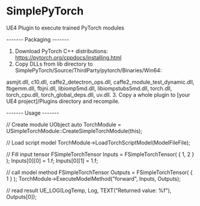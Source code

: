 # SimplePyTorch
UE4 Plugin to execute trained PyTorch modules

------- Packaging -------

1. Download PyTorch C++ distributions: https://pytorch.org/cppdocs/installing.html
2. Copy DLLs from lib directory to SimplePyTorch/Source/ThirdParty/pytorch/Binaries/Win64:

asmjit.dll, c10.dll, caffe2_detectron_ops.dll, caffe2_module_test_dynamic.dll, fbgemm.dll, fbjni.dll, libiomp5md.dll, libiompstubs5md.dll, torch.dll, torch_cpu.dll, torch_global_deps.dll, uv.dll.
3. Copy a whole plugin to [your UE4 project]/Plugins directory and recompile.

------- Usage -------

// Create module UObject
auto TorchModule = USimpleTorchModule::CreateSimpleTorchModule(this);

// Load script model
TorchModule->LoadTorchScriptModel(ModelFileFile);

// Fill input tensor
FSimpleTorchTensor Inputs = FSimpleTorchTensor( { 1, 2 } );
Inputs[0][0] = 1.f; Inputs[0][1] = 1.f;

// call model method
FSimpleTorchTensor Outputs = FSimpleTorchTensor( { 1 } );
TorchModule->ExecuteModelMethod("forward", Inputs, Outputs);

// read result
UE_LOG(LogTemp, Log, TEXT("Returned value: %f"), Outputs[0]);
